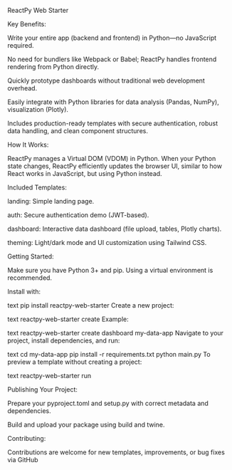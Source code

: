 ReactPy Web Starter

Key Benefits:

Write your entire app (backend and frontend) in Python—no JavaScript required.

No need for bundlers like Webpack or Babel; ReactPy handles frontend rendering from Python directly.

Quickly prototype dashboards without traditional web development overhead.

Easily integrate with Python libraries for data analysis (Pandas, NumPy), visualization (Plotly).

Includes production-ready templates with secure authentication, robust data handling, and clean component structures.

How It Works:

ReactPy manages a Virtual DOM (VDOM) in Python. When your Python state changes, ReactPy efficiently updates the browser UI, similar to how React works in JavaScript, but using Python instead.

Included Templates:

landing: Simple landing page.

auth: Secure authentication demo (JWT-based).

dashboard: Interactive data dashboard (file upload, tables, Plotly charts).

theming: Light/dark mode and UI customization using Tailwind CSS.

Getting Started:

Make sure you have Python 3+ and pip. Using a virtual environment is recommended.

Install with:

text
pip install reactpy-web-starter
Create a new project:

text
reactpy-web-starter create <template-name> <your-project-name>
Example:

text
reactpy-web-starter create dashboard my-data-app
Navigate to your project, install dependencies, and run:

text
cd my-data-app
pip install -r requirements.txt
python main.py
To preview a template without creating a project:

text
reactpy-web-starter run <template-name>

Publishing Your Project:

Prepare your pyproject.toml and setup.py with correct metadata and dependencies.

Build and upload your package using build and twine.

Contributing:

Contributions are welcome for new templates, improvements, or bug fixes via GitHub